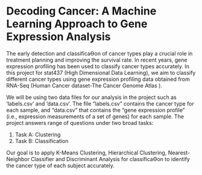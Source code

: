 # Decoding Cancer: A Machine Learning  Approach to Gene Expression Analysis
The early detection and classificaƟon of cancer types play a crucial role in treatment planning and improving the survival rate. In recent years, gene expression profiling has been used to classify cancer types accurately. In this project for stat437 (High Dimensional Data Learning), we aim to classify different cancer types using gene expression profiling data obtained from RNA-Seq (Human Cancer dataset-The Cancer Genome Atlas ).

We will be using two data files for our analysis in the project such as ‘labels.csv’ and ‘data.csv’. The file “labels.csv” contains the cancer type for each sample, and “data.csv” that contains the “gene expression profile” (i.e., expression measurements of a set of genes) for each sample. The project answers range of questions under two broad tasks:
1) Task A: Clustering
2) Task B: Classification

Our goal is to apply K-Means Clustering, Hierarchical Clustering, Nearest-Neighbor Classifier and Discriminant Analysis for classificaƟon to identify the cancer type of each subject accurately. 
